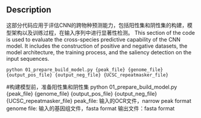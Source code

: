 ## **Description**
这部分代码应用于评估CNN的跨物种预测能力，包括阳性集和阴性集的构建，模型架构以及训练过程，在输入序列中进行显著性检测。
This section of the code is used to evaluate the cross-species predictive capability of the CNN model. It includes the construction of positive and negative datasets, the model architecture, the training process, and the saliency detection on the input sequences.

`python 01_prepare_build_model.py {peak_file} {genome_file} {output_pos_file} {output_neg_file} {UCSC_repeatmasker_file}`

#构建模型前，准备阳性集和阴性集
python 01_prepare_build_model.py {peak_file} {genome_file} {output_pos_file} {output_neg_file} {UCSC_repeatmasker_file}
peak_file: 输入的OCR文件，narrow peak format
genome file: 输入的基因组文件，fasta format
输出文件：fasta format

